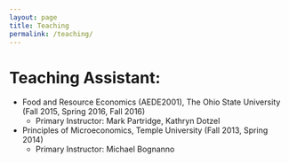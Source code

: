 ```yaml
---
layout: page
title: Teaching
permalink: /teaching/
---
```

# Teaching Assistant: 
* Food and Resource Economics (AEDE2001), The Ohio State University (Fall 2015, Spring 2016, Fall 2016)
	* Primary Instructor: Mark Partridge, Kathryn Dotzel
* Principles of Microeconomics, Temple University (Fall 2013, Spring 2014)
	* Primary Instructor: Michael Bognanno